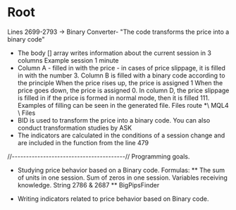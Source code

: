 # Root
Lines 2699-2793 -> Binary Converter- "The code transforms the price into a binary code"
* The body [] array writes information about the current session in 3 columns Example session 1 minute
* Column A - filled in with the price - in cases of price slippage, it is filled in with the number 3. Column B is filled with a binary code according to the principle When the price rises up, the price is assigned 1 When the price goes down, the price is assigned 0. In column D, the price slippage is filled in if the price is formed in normal mode, then it is filled 111. Examples of filling can be seen in the generated file. Files route *\ MQL4 \ Files
* BID is used to transform the price into a binary code. You can also conduct transformation studies by ASK
* The indicators are calculated in the conditions of a session change and are included in the function from the line 479


//----------------------------------------//
Programming goals.
* Studying price behavior based on a Binary code. 
Formulas: 
**  The sum of units in one session. Sum of zeros in one session. Variables receiving knowledge. String 2786 & 2687
**  BigPipsFinder

* Writing indicators related to price behavior based on Binary code.
